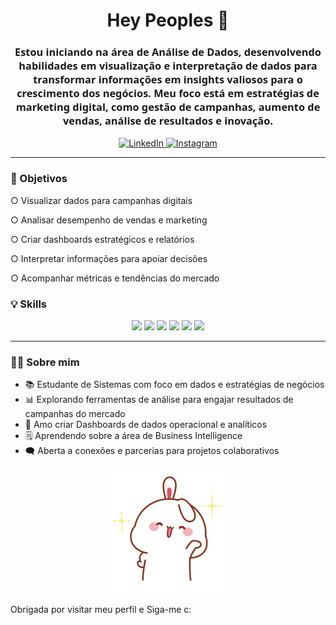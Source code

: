 <h1 align="center"> Hey Peoples 🤗</h1>

<h3 align="center" style="font-family: 'Segoe UI', Tahoma, Geneva, Verdana, sans-serif;">
Estou iniciando na área de Análise de Dados, desenvolvendo habilidades em visualização e interpretação de dados para transformar informações em insights valiosos para o crescimento dos negócios. Meu foco está em estratégias de marketing digital, como gestão de campanhas, aumento de vendas, análise de resultados e inovação.
</h3>

<p align="center">
  <a href="https://www.linkedin.com/in/giselealencar/" target="_blank">
    <img src="https://img.shields.io/badge/LinkedIn-0A66C2?style=for-the-badge&logo=linkedin&logoColor=white" alt="LinkedIn"/>
  </a>
  
  <a href="https://www.instagram.com/giisele.alencar_/" target="_blank">
    <img src="https://img.shields.io/badge/Instagram-E4405F?style=for-the-badge&logo=instagram&logoColor=white" alt="Instagram"/>
  </a>
</p>


---

### 🎯 Objetivos

 ○ Visualizar dados para campanhas digitais
 
○ Analisar desempenho de vendas e marketing

○ Criar dashboards estratégicos e relatórios

○ Interpretar informações para apoiar decisões

○ Acompanhar métricas e tendências do mercado

### 💡 Skills
<p align="center">
<img src="https://img.shields.io/badge/HTML5-E34F26?style=for-the-badge&logo=html5&logoColor=white"/>
  <img src="https://img.shields.io/badge/Linux-FCC624?style=for-the-badge&logo=linux&logoColor=black"/>
  <img src="https://img.shields.io/badge/Excel-217346?style=for-the-badge&logo=microsoft-excel&logoColor=white"/>
  <img src="https://img.shields.io/badge/Power%20BI-F2C811?style=for-the-badge&logo=powerbi&logoColor=black"/>
<img src="https://img.shields.io/badge/Looker%20Studio-4285F4?style=for-the-badge&logo=googleanalytics&logoColor=white"/>
  <img src="https://img.shields.io/badge/Data%20Analytics-000000?style=for-the-badge&logo=databricks&logoColor=white"/>
</p>


---

### 👩‍💻 Sobre mim
<ul>
  <li>📚 Estudante de Sistemas com foco em dados e estratégias de negócios </li>
  <li>📊 Explorando ferramentas de análise para engajar resultados de campanhas do mercado </li>
  <li>🤩 Amo criar Dashboards de dados operacional e analíticos </li>
  <li>🗒️ Aprendendo sobre a área de Business Intelligence </li>
  <li>🗨️ Aberta a conexões e parcerias para projetos colaborativos</li>
</ul>
<p align="center">
  <img src="https://raw.githubusercontent.com/Gisele-Alencar/Gisele-Alencar/refs/heads/main/7945bbcb8d06a234a595c231cd369852.gif" alt="Anime Hi gif waving" width="200"/>
</p>


<p> Obrigada por visitar meu perfil e Siga-me c:
</p>
